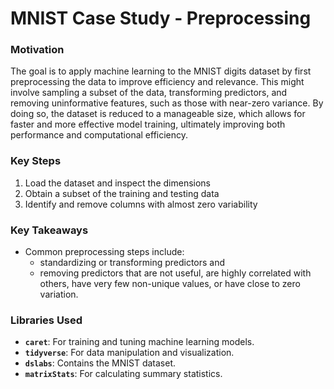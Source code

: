 # MNIST Case Study - Preprocessing

### Motivation

The goal is to apply machine learning to the MNIST digits dataset by first preprocessing the data to improve efficiency and relevance. This might involve sampling a subset of the data, transforming predictors, and removing uninformative features, such as those with near-zero variance. By doing so, the dataset is reduced to a manageable size, which allows for faster and more effective model training, ultimately improving both performance and computational efficiency.

### Key Steps

1. Load the dataset and inspect the dimensions
2. Obtain a subset of the training and testing data
3. Identify and remove columns with almost zero variability

### Key Takeaways

- Common preprocessing steps include:
  - standardizing or transforming predictors and
  - removing predictors that are not useful, are highly correlated with others, have very few non-unique values, or have close to zero variation. 

### Libraries Used

- **`caret`**: For training and tuning machine learning models.
- **`tidyverse`**: For data manipulation and visualization.
- **`dslabs`**: Contains the MNIST dataset.
- **`matrixStats`**: For calculating summary statistics.
